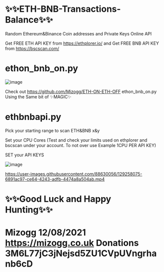 # ✨✨ETH-BNB-Transactions-Balance✨✨
Random Ethereum&amp;Binance Coin addresses and Private Keys Online API

Get FREE ETH API KEY from https://ethplorer.io/ and Get FREE BNB API KEY from https://bscscan.com/

# ethon_bnb_on.py

![image](https://user-images.githubusercontent.com/88630056/129257562-f79baf3d-3f8d-4c8b-8d35-342280cebb73.png)

Check out https://github.com/Mizogg/ETH-ON-ETH-OFF  ethon_bnb_on.py Using the Same bit of ✨MAGIC✨

# ethbnbapi.py

Pick your starting range to scan ETH&BNB x&y

Set your CPU Cores (Test and check your limits used on ethplorer and bscscan under your account. To not over use Example 1CPU PER API KEY)

SET your API  KEYS

![image](https://user-images.githubusercontent.com/88630056/129257819-630fb74d-cf85-45f6-8c5c-532e085417dd.png)

https://user-images.githubusercontent.com/88630056/129258075-6891ac97-ce64-4243-adfb-4474a8a504ab.mp4

# ✨✨Good Luck and Happy Hunting✨✨

# Mizogg 12/08/2021 https://mizogg.co.uk Donations 3M6L77jC3jNejsd5ZU1CVpUVngrhanb6cD
